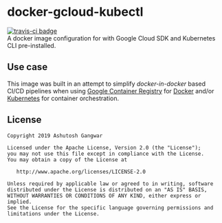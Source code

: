 # docker-gcloud-kubectl

[![travis-ci badge][4]][5]  
A docker image configuration for with Google Cloud SDK and Kubernetes CLI pre-installed.

## Use case

This image was built in an attempt to simplify _docker-in-docker_ based CI/CD pipelines when using [Google Container Registry][1] for [Docker][2] and/or [Kubernetes][3] for container orchestration.

## License

    Copyright 2019 Ashutosh Gangwar

    Licensed under the Apache License, Version 2.0 (the "License");
    you may not use this file except in compliance with the License.
    You may obtain a copy of the License at

       http://www.apache.org/licenses/LICENSE-2.0

    Unless required by applicable law or agreed to in writing, software
    distributed under the License is distributed on an "AS IS" BASIS,
    WITHOUT WARRANTIES OR CONDITIONS OF ANY KIND, either express or implied.
    See the License for the specific language governing permissions and
    limitations under the License.

[1]: https://cloud.google.com/container-registry/
[2]: https://docker.com
[3]: https://kubernetes.io
[4]: https://travis-ci.org/ashutoshgngwr/docker-gcloud-kubectl.svg?branch=master
[5]: https://travis-ci.org/ashutoshgngwr/docker-gcloud-kubectl
